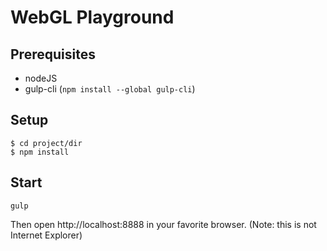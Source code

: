 # WebGL Playground

## Prerequisites

* nodeJS
* gulp-cli (`npm install --global gulp-cli`)

## Setup

    $ cd project/dir
    $ npm install

## Start

    gulp

Then open http://localhost:8888 in your favorite browser. (Note: this is not Internet Explorer)
